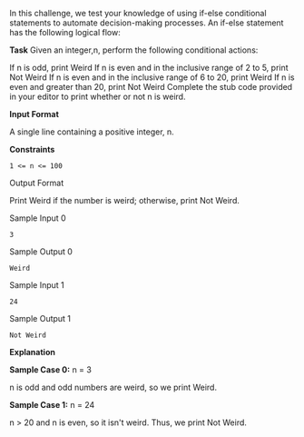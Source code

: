 In this challenge, we test your knowledge of using if-else conditional statements to automate decision-making processes. An if-else statement has the following logical flow:

**Task**
Given an integer,n, perform the following conditional actions:

If n is odd, print Weird
If n is even and in the inclusive range of 2 to 5, print Not Weird
If n is even and in the inclusive range of 6 to 20, print Weird
If n is even and greater than 20, print Not Weird
Complete the stub code provided in your editor to print whether or not n is weird.

**Input Format**

A single line containing a positive integer, n.

**Constraints**
```
1 <= n <= 100
```
Output Format

Print Weird if the number is weird; otherwise, print Not Weird.

Sample Input 0
```
3
```
Sample Output 0
```
Weird
```
Sample Input 1
```
24
```
Sample Output 1
```
Not Weird
```
**Explanation**

**Sample Case 0:** n = 3

n is odd and odd numbers are weird, so we print Weird.

**Sample Case 1:** n = 24

 n > 20 and n is even, so it isn't weird. Thus, we print Not Weird.